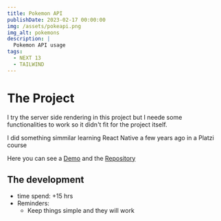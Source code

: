 ```yaml
---
title: Pokemon API
publishDate: 2023-02-17 00:00:00
img: /assets/pokeapi.png
img_alt: pokemons
description: |
  Pokemon API usage
tags:
  - NEXT 13
  - TAILWIND
---
```


# The Project

I try the server side rendering in this project but I neede some functionalities to work so it didn't fit for the project itself.

I did something simmilar learning React Native a few years ago in a Platzi course

Here you can see a
<a href="https://pokeapi-mocha.vercel.app" target="_blank" >Demo</a> and the
<a href="https://github.com/XxtbmfxX/pokeapi" target="_blank" >Repository</a>

## The development

- time spend: +15 hrs
- Reminders:
  - Keep things simple and they will work
